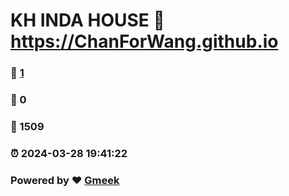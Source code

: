 # KH INDA HOUSE :link: https://ChanForWang.github.io 
### :page_facing_up: [1](https://ChanForWang.github.io/tag.html) 
### :speech_balloon: 0 
### :hibiscus: 1509 
### :alarm_clock: 2024-03-28 19:41:22 
### Powered by :heart: [Gmeek](https://github.com/Meekdai/Gmeek)
